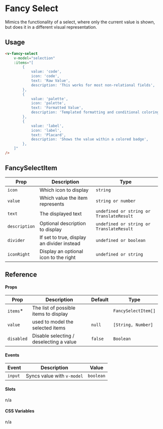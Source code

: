 # Fancy Select

Mimics the functionality of a select, where only the current value is shown, but does it in a different visual
representation.

## Usage

```html
<v-fancy-select
	v-model="selection"
	:items="[
		{
			value: 'code',
			icon: 'code',
			text: 'Raw Value',
			description: 'This works for most non-relational fields',
		},
		{
			value: 'palette',
			icon: 'palette',
			text: 'Formatted Value',
			description: 'Templated formatting and conditional coloring to text values',
		},
		{
			value: 'label',
			icon: 'label',
			text: 'Placard',
			description: 'Shows the value within a colored badge',
		},
	]"
/>
```

## FancySelectItem

| Prop          | Description                                | Type                                     |
| ------------- | ------------------------------------------ | ---------------------------------------- |
| `icon`        | Which icon to display                      | `string`                                 |
| `value`       | Which value the item represents            | `string or number`                       |
| `text`        | The displayed text                         | `undefined or string or TranslateResult` |
| `description` | Optional description to display            | `undefined or string or TranslateResult` |
| `divider`     | If set to true, display an divider instead | `undefined or boolean`                   |
| `iconRight`   | Display an optional icon to the right      | `undefined or string`                    |

## Reference

#### Props

| Prop       | Description                             | Default | Type                |
| ---------- | --------------------------------------- | ------- | ------------------- |
| `items`\*  | The list of possible items to display   |         | `FancySelectItem[]` |
| `value`    | used to model the selected items        | `null`  | `[String, Number]`  |
| `disabled` | Disable selecting / deselecting a value | `false` | `Boolean`           |

#### Events

| Event   | Description                | Value     |
| ------- | -------------------------- | --------- |
| `input` | Syncs value with `v-model` | `boolean` |

#### Slots

n/a

#### CSS Variables

n/a
